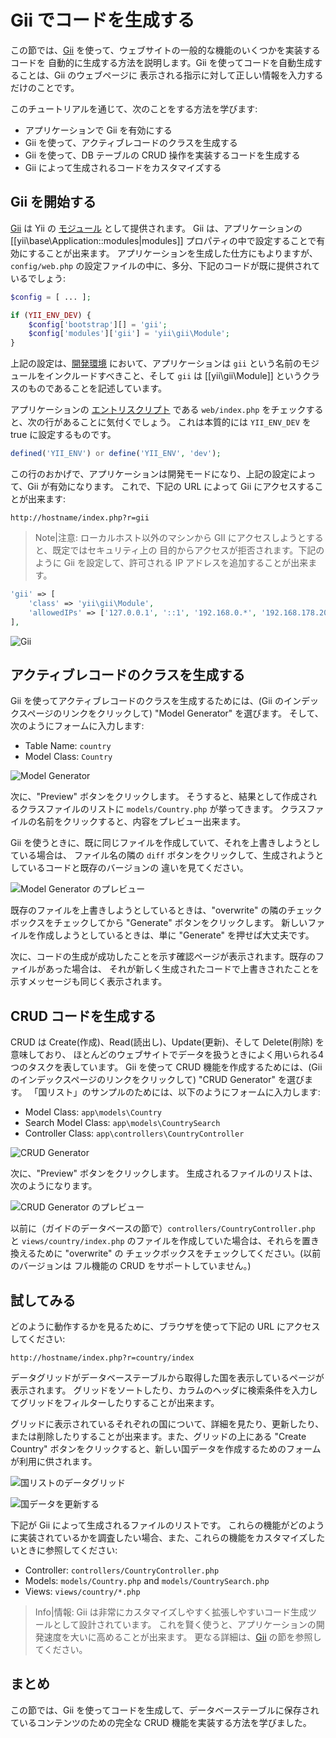 Gii でコードを生成する
======================

この節では、[Gii](tool-gii.md) を使って、ウェブサイトの一般的な機能のいくつかを実装するコードを
自動的に生成する方法を説明します。Gii を使ってコードを自動生成することは、Gii のウェブページに
表示される指示に対して正しい情報を入力するだけのことです。

このチュートリアルを通じて、次のことをする方法を学びます:

* アプリケーションで Gii を有効にする
* Gii を使って、アクティブレコードのクラスを生成する
* Gii を使って、DB テーブルの CRUD 操作を実装するコードを生成する
* Gii によって生成されるコードをカスタマイズする


Gii を開始する<a name="starting-gii"></a>
--------------

[Gii](tool-gii.md) は Yii の [モジュール](structure-modules.md) として提供されます。
Gii は、アプリケーションの [[yii\base\Application::modules|modules]] プロパティの中で設定することで有効にすることが出来ます。
アプリケーションを生成した仕方にもよりますが、`config/web.php` の設定ファイルの中に、多分、下記のコードが既に提供されているでしょう:

```php
$config = [ ... ];

if (YII_ENV_DEV) {
    $config['bootstrap'][] = 'gii';
    $config['modules']['gii'] = 'yii\gii\Module';
}
```

上記の設定は、[開発環境](concept-configurations.md#environment-constants) において、アプリケーションは
`gii` という名前のモジュールをインクルードすべきこと、そして `gii` は [[yii\gii\Module]] というクラスのものであることを記述しています。

アプリケーションの [エントリスクリプト](structure-entry-scripts.md) である `web/index.php` をチェックすると、次の行があることに気付くでしょう。
これは本質的には `YII_ENV_DEV` を true に設定するものです。

```php
defined('YII_ENV') or define('YII_ENV', 'dev');
```

この行のおかげで、アプリケーションは開発モードになり、上記の設定によって、Gii が有効になります。
これで、下記の URL によって Gii にアクセスすることが出来ます:

```
http://hostname/index.php?r=gii
```

> Note|注意: ローカルホスト以外のマシンから GII にアクセスしようとすると、既定ではセキュリティ上の
> 目的からアクセスが拒否されます。下記のように Gii を設定して、許可される IP アドレスを追加することが出来ます。
>
```php
'gii' => [
    'class' => 'yii\gii\Module',
    'allowedIPs' => ['127.0.0.1', '::1', '192.168.0.*', '192.168.178.20'] // 必要に応じて調整
],
```

![Gii](images/start-gii.png)


アクティブレコードのクラスを生成する<a name="generating-ar"></a>
------------------------------------

Gii を使ってアクティブレコードのクラスを生成するためには、(Gii のインデックスページのリンクをクリックして) "Model Generator" を選びます。
そして、次のようにフォームに入力します:

* Table Name: `country`
* Model Class: `Country`

![Model Generator](images/start-gii-model.png)

次に、"Preview" ボタンをクリックします。
そうすると、結果として作成されるクラスファイルのリストに `models/Country.php` が挙ってきます。
クラスファイルの名前をクリックすると、内容をプレビュー出来ます。

Gii を使うときに、既に同じファイルを作成していて、それを上書きしようとしている場合は、
ファイル名の隣の `diff` ボタンをクリックして、生成されようとしているコードと既存のバージョンの
違いを見てください。

![Model Generator のプレビュー](images/start-gii-model-preview.png)

既存のファイルを上書きしようとしているときは、"overwrite" の隣のチェックボックスをチェックしてから "Generate" ボタンをクリックします。
新しいファイルを作成しようとしているときは、単に "Generate" を押せば大丈夫です。

次に、コードの生成が成功したことを示す確認ページが表示されます。既存のファイルがあった場合は、
それが新しく生成されたコードで上書きされたことを示すメッセージも同じく表示されます。


CRUD コードを生成する<a name="generating-crud"></a>
---------------------

CRUD は Create(作成)、Read(読出し)、Update(更新)、そして Delete(削除) を意味しており、
ほとんどのウェブサイトでデータを扱うときによく用いられる4つのタスクを表しています。
Gii を使って CRUD 機能を作成するためには、(Gii のインデックスページのリンクをクリックして) "CRUD Generator" を選びます。
「国リスト」のサンプルのためには、以下のようにフォームに入力します:

* Model Class: `app\models\Country`
* Search Model Class: `app\models\CountrySearch`
* Controller Class: `app\controllers\CountryController`

![CRUD Generator](images/start-gii-crud.png)

次に、"Preview" ボタンをクリックします。
生成されるファイルのリストは、次のようになります。

![CRUD Generator のプレビュー](images/start-gii-crud-preview.png)

以前に（ガイドのデータベースの節で）`controllers/CountryController.php` と
`views/country/index.php` のファイルを作成していた場合は、それらを置き換えるために "overwrite" の
チェックボックスをチェックしてください。(以前のバージョンは フル機能の CRUD をサポートしていません。)


試してみる<a name="trying-it-out"></a>
----------

どのように動作するかを見るために、ブラウザを使って下記の URL にアクセスしてください:

```
http://hostname/index.php?r=country/index
```

データグリッドがデータベーステーブルから取得した国を表示しているページが表示されます。
グリッドをソートしたり、カラムのヘッダに検索条件を入力してグリッドをフィルターしたりすることが出来ます。

グリッドに表示されているそれぞれの国について、詳細を見たり、更新したり、または削除したりすることが出来ます。また、グリッドの上にある "Create Country" ボタンをクリックすると、新しい国データを作成するためのフォームが利用に供されます。

![国リストのデータグリッド](images/start-gii-country-grid.png)

![国データを更新する](images/start-gii-country-update.png)

下記が Gii によって生成されるファイルのリストです。
これらの機能がどのように実装されているかを調査したい場合、また、これらの機能をカスタマイズしたいときに参照してください:

* Controller: `controllers/CountryController.php`
* Models: `models/Country.php` and `models/CountrySearch.php`
* Views: `views/country/*.php`

> Info|情報: Gii は非常にカスタマイズしやすく拡張しやすいコード生成ツールとして設計されています。
  これを賢く使うと、アプリケーションの開発速度を大いに高めることが出来ます。
  更なる詳細は、[Gii](tool-gii.md) の節を参照してください。


まとめ<a name="summary"></a>
------

この節では、Gii を使ってコードを生成して、データベーステーブルに保存されているコンテンツのための完全な CRUD 機能を実装する方法を学びました。
